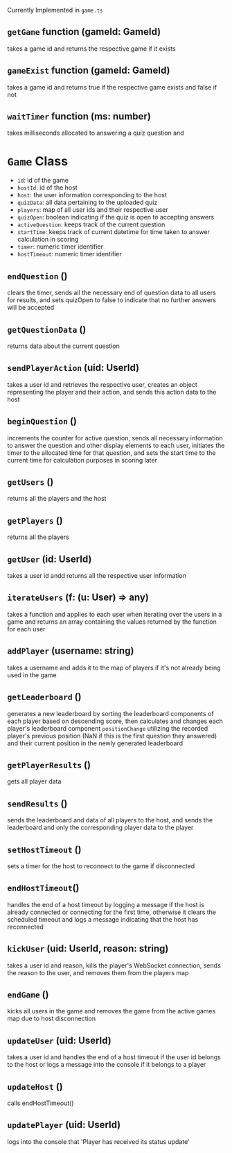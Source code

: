 Currently Implemented in `game.ts`

## `getGame` function (gameId: GameId)

takes a game id and returns the respective game if it exists

## `gameExist` function (gameId: GameId)

takes a game id and returns true if the respective game exists and false if not

## `waitTimer` function (ms: number)

takes milliseconds allocated to answering a quiz question and

# `Game` Class

- `id`: id of the game
- `hostId`: id of the host
- `host`: the user information corresponding to the host
- `quizData`: all data pertaining to the uploaded quiz
- `players`: map of all user ids and their respective user
- `quizOpen`: boolean indicating if the quiz is open to accepting answers
- `activeQuestion`: keeps track of the current question
- `startTime`: keeps track of current datetime for time taken to answer calculation in scoring
- `timer`: numeric timer identifier
- `hostTimeout`: numeric timer identifier

## `endQuestion` ()

clears the timer, sends all the necessary end of question data to all users for results, and sets quizOpen to false to indicate that no further answers will be accepted

## `getQuestionData` ()

returns data about the current question

## `sendPlayerAction` (uid: UserId)

takes a user id and retrieves the respective user, creates an object representing the player and their action, and sends this action data to the host

## `beginQuestion` ()

increments the counter for active question, sends all necessary information to answer the question and other display elements to each user, initiates the timer to the allocated time for that question, and sets the start time to the current time for calculation purposes in scoring later

## `getUsers` ()

returns all the players and the host

## `getPlayers` ()

returns all the players

## `getUser` (id: UserId)

takes a user id andd returns all the respective user information 

## `iterateUsers` (f: (u: User) => any)

takes a function and applies to each user when iterating over the users in a game and returns an array containing the values returned by the function for each user

## `addPlayer` (username: string)

takes a username and adds it to the map of players if it's not already being used in the game

## `getLeaderboard` ()

generates a new leaderboard by sorting the leaderboard components of each player based on descending score, then calculates and changes each player's leaderboard component `positionChange` utilizing the recorded player's previous position (NaN if this is the first question they answered) and their current position in the newly generated leaderboard

## `getPlayerResults` ()

gets all player data

## `sendResults` ()

sends the leaderboard and data of all players to the host, and sends the leaderboard and only the corresponding player data to the player

## `setHostTimeout` ()

sets a timer for the host to reconnect to the game if disconnected

## `endHostTimeout`()

handles the end of a host timeout by logging a message if the host is already connected or connecting for the first time, otherwise it clears the scheduled timeout and logs a message indicating that the host has reconnected

## `kickUser` (uid: UserId, reason: string)

takes a user id and reason, kills the player's WebSocket connection, sends the reason to the user, and removes them from the players map

## `endGame` ()

kicks all users in the game and removes the game from the active games map due to host disconnection

## `updateUser` (uid: UserId)

takes a user id and handles the end of a host timeout if the user id belongs to the host or logs a message into the console if it belongs to a player

## `updateHost` ()

calls endHostTimeout()

## `updatePlayer` (uid: UserId)

logs into the console that 'Player has received its status update'
